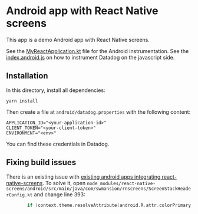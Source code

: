 # Android app with React Native screens

This app is a demo Android app with React Native screens.

See the [MyReactApplication.kt](./android/app/src/main/java/com/example/hybridapp/MyReactApplication.kt) file for the Android instrumentation.
See the [index.android.js](./index.android.js) on how to instrument Datadog on the javascript side.

## Installation

In this directory, install all dependencies:

```shell
yarn install
```

Then create a file at `android/datadog.properties` with the following content:

```
APPLICATION_ID="<your-application-id>"
CLIENT_TOKEN="<your-client-token>"
ENVIRONMENT="<env>"
```

You can find these credentials in Datadog.

## Fixing build issues

There is an existing issue with [existing android apps integrating react-native-screens](https://github.com/software-mansion/react-native-screens/issues/1515).
To solve it, open `node_modules/react-native-screens/android/src/main/java/com/swmansion/rnscreens/ScreenStackHeaderConfig.kt` and change line 393:

```kotlin
        if (context.theme.resolveAttribute(android.R.attr.colorPrimary, tv, true)) {
```
